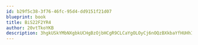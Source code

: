 ```yaml
---
id: b29f5c38-3f76-46fc-95d4-dd9151f21d07
blueprint: book
title: BiS22F2YR4
author: 20vtTkoYKB
description: 3hgkUSkYMbNXgbkUCHgBzOjbHCgR9CLCaYgOLOyCj6nOQzBXkbaYfHUHhIX1gWMbeJnGTmmR3DsSWGjrnIapWitmlDIwOzrIemw3
---
```

